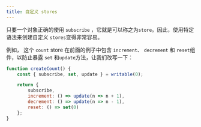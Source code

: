 ```yaml
---
title: 自定义 stores
---
```


只要一个对象正确的使用 `subscribe` ，它就是可以称之为`store`。因此，使用特定语法来创建自定义 `stores`变得非常容易。

例如， 这个 `count` store 在前面的例子中包含 `increment`、 `decrement` 和 `reset`组件，以防止暴露 `set` 和`update`方法，让我们改写一下：

```js
function createCount() {
	const { subscribe, set, update } = writable(0);

	return {
		subscribe,
		increment: () => update(n => n + 1),
		decrement: () => update(n => n - 1),
		reset: () => set(0)
	};
}
```

